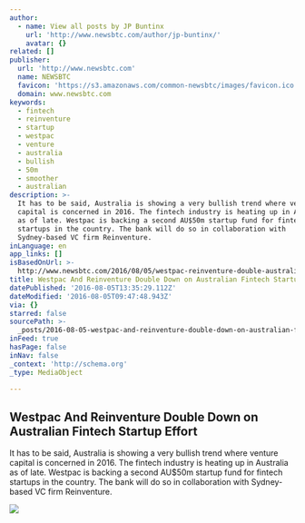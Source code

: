 ```yaml
---
author:
  - name: View all posts by JP Buntinx
    url: 'http://www.newsbtc.com/author/jp-buntinx/'
    avatar: {}
related: []
publisher:
  url: 'http://www.newsbtc.com'
  name: NEWSBTC
  favicon: 'https://s3.amazonaws.com/common-newsbtc/images/favicon.ico'
  domain: www.newsbtc.com
keywords:
  - fintech
  - reinventure
  - startup
  - westpac
  - venture
  - australia
  - bullish
  - 50m
  - smoother
  - australian
description: >-
  It has to be said, Australia is showing a very bullish trend where venture
  capital is concerned in 2016. The fintech industry is heating up in Australia
  as of late. Westpac is backing a second AU$50m startup fund for fintech
  startups in the country. The bank will do so in collaboration with
  Sydney-based VC firm Reinventure.
inLanguage: en
app_links: []
isBasedOnUrl: >-
  http://www.newsbtc.com/2016/08/05/westpac-reinventure-double-australian-fintech-startup-effort/
title: Westpac And Reinventure Double Down on Australian Fintech Startup Effort
datePublished: '2016-08-05T13:35:29.112Z'
dateModified: '2016-08-05T09:47:48.943Z'
via: {}
starred: false
sourcePath: >-
  _posts/2016-08-05-westpac-and-reinventure-double-down-on-australian-fintech-st.md
inFeed: true
hasPage: false
inNav: false
_context: 'http://schema.org'
_type: MediaObject

---
```

<article style=""><h1>Westpac And Reinventure Double Down on Australian Fintech Startup Effort</h1><p>It has to be said, Australia is showing a very bullish trend where venture capital is concerned in 2016. The fintech industry is heating up in Australia as of late. Westpac is backing a second AU$50m startup fund for fintech startups in the country. The bank will do so in collaboration with Sydney-based VC firm Reinventure.</p><img src="http://s3.amazonaws.com/main-newsbtc-images/2016/08/05094403/shutterstock_407220145.jpg" /></article>